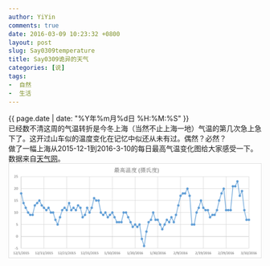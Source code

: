 ```yaml
---
author: YiYin
comments: true
date: 2016-03-09 10:23:32 +0800
layout: post
slug: Say0309temperature
title: Say0309诡异的天气
categories: [说]
tags:
-  自然
-  生活
---
```

<div class="saying">
<div class="timestamp">{{ page.date | date: "%Y年%m月%d日 %H:%M:%S" }}</div>
已经数不清这周的气温转折是今冬上海（当然不止上海一地）气温的第几次急上急下了。这开过山车似的温度变化在记忆中似还从未有过。偶然？必然？<br/>
做了一幅上海从2015-12-1到2016-3-10的每日最高气温变化图给大家感受一下。数据来自<a href="http://www.tianqi.com">天气网</a>。<br/>

<img src="/public/images/temp.png"/>
</div>